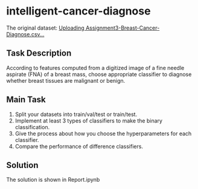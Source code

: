 # intelligent-cancer-diagnose  
The original dataset: [Uploading Assignment3-Breast-Cancer-Diagnose.csv…]()


## Task Description
According to features computed from a digitized image of a fine needle aspirate (FNA) of a breast mass, choose appropriate classifier to diagnose whether breast tissues are malignant or benign.  

## Main Task  
1. Split your datasets into train/val/test or train/test.
2. Implement at least 3 types of classifiers to make the binary classification.
3. Give the process about how you choose the hyperparameters for each classifier.
4. Compare the performance of difference classifiers.  

## Solution
The solution is shown in Report.ipynb
